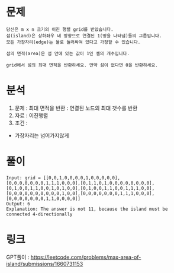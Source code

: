 # 문제
~~~text
당신은 m x n 크기의 이진 행렬 grid를 받았습니다.
섬(island)은 상하좌우 네 방향으로 연결된 1(땅을 나타냄)들의 그룹입니다.
모든 가장자리(edge)는 물로 둘러싸여 있다고 가정할 수 있습니다.

섬의 면적(area)은 섬 안에 있는 값이 1인 셀의 개수입니다.

grid에서 섬의 최대 면적을 반환하세요. 만약 섬이 없다면 0을 반환하세요.
~~~

# 분석
1. 문제 : 최대 면적을 반환 : 연결된 노드의 최대 갯수를 반환
2. 자료 : 이진행렬
3. 조건 : 
- 가장자리는 넘어가지않게 

# 풀이
~~~text
Input: grid = [[0,0,1,0,0,0,0,1,0,0,0,0,0],[0,0,0,0,0,0,0,1,1,1,0,0,0],[0,1,1,0,1,0,0,0,0,0,0,0,0],[0,1,0,0,1,1,0,0,1,0,1,0,0],[0,1,0,0,1,1,0,0,1,1,1,0,0],[0,0,0,0,0,0,0,0,0,0,1,0,0],[0,0,0,0,0,0,0,1,1,1,0,0,0],[0,0,0,0,0,0,0,1,1,0,0,0,0]]
Output: 6
Explanation: The answer is not 11, because the island must be connected 4-directionally
~~~

# 링크 
GPT풀이 : https://leetcode.com/problems/max-area-of-island/submissions/1660731153